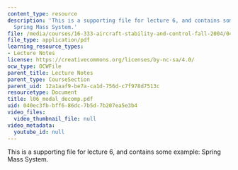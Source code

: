 ```yaml
---
content_type: resource
description: 'This is a supporting file for lecture 6, and contains some example:
  Spring Mass System.'
file: /media/courses/16-333-aircraft-stability-and-control-fall-2004/040ec3fbbff686dc7b5d7b207ea5e3b4_l06_modal_decomp.pdf
file_type: application/pdf
learning_resource_types:
- Lecture Notes
license: https://creativecommons.org/licenses/by-nc-sa/4.0/
ocw_type: OCWFile
parent_title: Lecture Notes
parent_type: CourseSection
parent_uid: 12a1aaf9-be7a-ca1d-756d-c7f978d7513c
resourcetype: Document
title: l06_modal_decomp.pdf
uid: 040ec3fb-bff6-86dc-7b5d-7b207ea5e3b4
video_files:
  video_thumbnail_file: null
video_metadata:
  youtube_id: null
---
```

This is a supporting file for lecture 6, and contains some example: Spring Mass System.